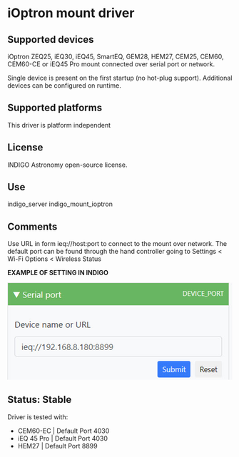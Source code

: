 # iOptron mount driver

## Supported devices

iOptron ZEQ25, iEQ30, iEQ45, SmartEQ, GEM28, HEM27, CEM25, CEM60, CEM60-CE or iEQ45 Pro mount connected over serial port or network.

Single device is present on the first startup (no hot-plug support). Additional devices can be configured on runtime.

## Supported platforms

This driver is platform independent

## License

INDIGO Astronomy open-source license.

## Use

indigo_server indigo_mount_ioptron

## Comments

Use URL in form ieq://host:port to connect to the mount over network. The default port can be found through the hand controller going to Settings < Wi-Fi Options < Wireless Status

**EXAMPLE OF SETTING IN INDIGO**

![Alt text](ioptronsettings.jpg)

## Status: Stable

Driver is tested with:
* CEM60-EC | Default Port 4030
* iEQ 45 Pro | Default Port 4030
* HEM27 | Default Port 8899